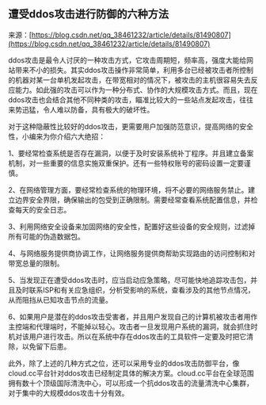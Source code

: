 ## 遭受ddos攻击进行防御的六种方法

来源：[https://blog.csdn.net/qq_38461232/article/details/81490807](https://blog.csdn.net/qq_38461232/article/details/81490807)

ddos攻击是最令人讨厌的一种攻击方式，它攻击周期短，频率高，强度大能给网站带来不小的损失。其实ddos攻击操作非常简单，利用多台已经被攻击者所控制的机器对某一台单机发起攻击，在带宽相对的情况下，被攻击的主机很容易失去反应能力。如此强的攻击可以作为一种分布式、协作的大规模攻击方式。而且，现在ddos攻击也会结合其他不同种类的攻击，瞄准比较大的一些站点发起攻击，往往来势迅猛，令人难以防备，具有极大的破坏性。


对于这种隐蔽性比较好的ddos攻击，更需要用户加强防范意识，提高网络的安全性，小编来为你介绍六大绝招：


1、要经常检查系统是否存在漏洞，以便于及时安装系统补丁程序。并且建立备案机制，对一些重要的信息实施双重保护。还有一些特权账号的密码设置一定要谨慎。


2、在网络管理方面，要经常检查系统的物理环境，将不必要的网络服务禁止。建立边界安全界限，确保输出的包受到正确限制。需要经常查看系统配置信息，并检查每天的安全日志。


3、利用网络安全设备来加固网络的安全性，配置好这些设备的安全规则，过滤掉所有可能的伪造数据包。


4、与网络服务提供商协调工作，让网络服务提供商帮助实现路由的访问控制和对带宽总量的限制。


5、当发现正在遭受ddos攻击时，应当启动应急策略，尽可能快地追踪攻击包，并且及时联系ISP和有关应急组织，分析受影响的系统，查看涉及的其他节点情况，从而阻挡从已知攻击节点的流量。


6、如果用户是潜在的ddos攻击受害者，并且用户发现自己的计算机被攻击者用作主控端和代理端时，不能掉以轻心。攻击者一旦发现用户系统的漏洞，就会抓住时机对该用户进行攻击。所以在系统中存在ddos攻击的工具软件一定要及时把它清除，以免留下后患。


此外，除了上述的几种方式之位，还可以采用专业的ddos攻击防御平台，像cloud.cc平台针对ddos攻击已经制定具体的解决方案。cloud.cc平台在全球范围拥有数十个顶级国际清洗中心，可以形成一个抗ddos攻击的流量清洗中心集群，对于集中的大规模ddos攻击十分有效。

